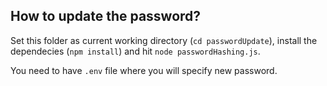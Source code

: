 ## How to update the password?
Set this folder as current working directory (```cd passwordUpdate```), install the dependecies (```npm install```) and hit ```node passwordHashing.js```.

You need to have ```.env``` file where you will specify new password.